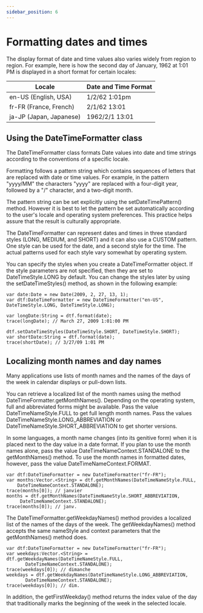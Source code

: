 ```yaml
---
sidebar_position: 6
---
```


# Formatting dates and times

The display format of date and time values also varies widely from region to
region. For example, here is how the second day of January, 1962 at 1:01 PM is
displayed in a short format for certain locales:

| Locale                  | Date and Time Format |
| ----------------------- | -------------------- |
| en-US (English, USA)    | 1/2/62 1:01pm        |
| fr-FR (France, French)  | 2/1/62 13:01         |
| ja-JP (Japan, Japanese) | 1962/2/1 13:01       |

## Using the DateTimeFormatter class

The DateTimeFormatter class formats Date values into date and time strings
according to the conventions of a specific locale.

Formatting follows a pattern string which contains sequences of letters that are
replaced with date or time values. For example, in the pattern "yyyy/MM" the
characters "yyyy" are replaced with a four-digit year, followed by a "/"
character, and a two-digit month.

The pattern string can be set explicitly using the setDateTimePattern() method.
However it is best to let the pattern be set automatically according to the
user's locale and operating system preferences. This practice helps assure that
the result is culturally appropriate.

The DateTimeFormatter can represent dates and times in three standard styles
(LONG, MEDIUM, and SHORT) and it can also use a CUSTOM pattern. One style can be
used for the date, and a second style for the time. The actual patterns used for
each style vary somewhat by operating system.

You can specify the styles when you create a DateTimeFormatter object. If the
style parameters are not specified, then they are set to DateTimeStyle.LONG by
default. You can change the styles later by using the setDateTimeStyles()
method, as shown in the following example:

    var date:Date = new Date(2009, 2, 27, 13, 1);
    var dtf:DateTimeFormatter = new DateTimeFormatter("en-US",
    DateTimeStyle.LONG, DateTimeStyle.LONG);

    var longDate:String = dtf.format(date);
    trace(longDate); // March 27, 2009 1:01:00 PM

    dtf.setDateTimeStyles(DateTimeStyle.SHORT, DateTimeStyle.SHORT);
    var shortDate:String = dtf.format(date);
    trace(shortDate); // 3/27/09 1:01 PM

## Localizing month names and day names

Many applications use lists of month names and the names of the days of the week
in calendar displays or pull-down lists.

You can retrieve a localized list of the month names using the method
DateTimeFormatter.getMonthNames(). Depending on the operating system, full and
abbreviated forms might be available. Pass the value DateTimeNameStyle.FULL to
get full length month names. Pass the values DateTimeNameStyle.LONG_ABBREVIATION
or DateTimeNameStyle.SHORT_ABBREVIATION to get shorter versions.

In some languages, a month name changes (into its genitive form) when it is
placed next to the day value in a date format. If you plan to use the month
names alone, pass the value DateTimeNameContext.STANDALONE to the
getMonthNames() method. To use the month names in formatted dates, however, pass
the value DateTimeNameContext.FORMAT.

    var dtf:DateTimeFormatter = new DateTimeFormatter("fr-FR");
    var months:Vector.<String> = dtf.getMonthNames(DateTimeNameStyle.FULL,
        DateTimeNameContext.STANDALONE);
    trace(months[0]); // janvier
    months = dtf.getMonthNames(DateTimeNameStyle.SHORT_ABBREVIATION,
         DateTimeNameContext.STANDALONE);
    trace(months[0]); // janv.

The DateTimeFormatter.getWeekdayNames() method provides a localized list of the
names of the days of the week. The getWeekdayNames() method accepts the same
nameStyle and context parameters that the getMonthNames() method does.

    var dtf:DateTimeFormatter = new DateTimeFormatter("fr-FR");
    var weekdays:Vector.<String> = dtf.getWeekdayNames(DateTimeNameStyle.FULL,
           DateTimeNameContext.STANDALONE);
    trace(weekdays[0]); // dimanche
    weekdays = dtf.getWeekdayNames(DateTimeNameStyle.LONG_ABBREVIATION,
           DateTimeNameContext.STANDALONE);
    trace(weekdays[0]); // dim.

In addition, the getFirstWeekday() method returns the index value of the day
that traditionally marks the beginning of the week in the selected locale.
